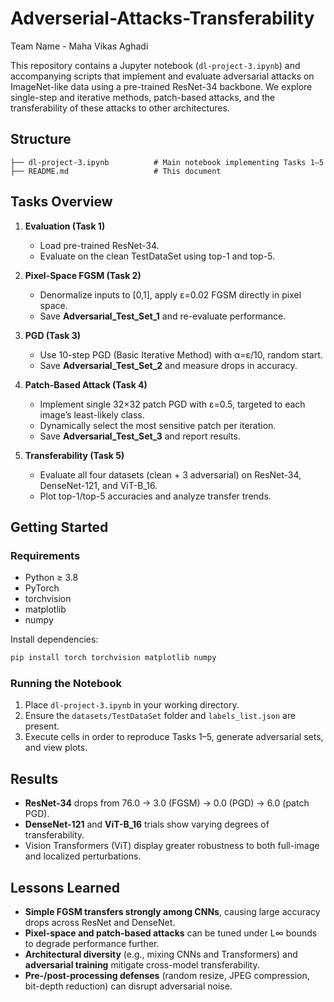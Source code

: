 # Adverserial-Attacks-Transferability

Team Name - Maha Vikas Aghadi 

This repository contains a Jupyter notebook (`dl-project-3.ipynb`) and accompanying scripts that implement and evaluate adversarial attacks on ImageNet-like data using a pre-trained ResNet-34 backbone. We explore single-step and iterative methods, patch-based attacks, and the transferability of these attacks to other architectures.

## Structure

```
├── dl-project-3.ipynb          # Main notebook implementing Tasks 1–5
├── README.md                   # This document

```

## Tasks Overview

1. **Evaluation (Task 1)**
   - Load pre-trained ResNet-34.
   - Evaluate on the clean TestDataSet using top-1 and top-5.

2. **Pixel-Space FGSM (Task 2)**
   - Denormalize inputs to [0,1], apply ε=0.02 FGSM directly in pixel space.
   - Save **Adversarial_Test_Set_1** and re-evaluate performance.

3. **PGD (Task 3)**
   - Use 10-step PGD (Basic Iterative Method) with α=ε/10, random start.
   - Save **Adversarial_Test_Set_2** and measure drops in accuracy.

4. **Patch-Based Attack (Task 4)**
   - Implement single 32×32 patch PGD with ε=0.5, targeted to each image’s least-likely class.
   - Dynamically select the most sensitive patch per iteration.
   - Save **Adversarial_Test_Set_3** and report results.

5. **Transferability (Task 5)**
   - Evaluate all four datasets (clean + 3 adversarial) on ResNet-34, DenseNet-121, and ViT-B_16.
   - Plot top-1/top-5 accuracies and analyze transfer trends.

## Getting Started

### Requirements

- Python ≥ 3.8  
- PyTorch  
- torchvision  
- matplotlib  
- numpy  

Install dependencies:

```bash
pip install torch torchvision matplotlib numpy
```

### Running the Notebook

1. Place `dl-project-3.ipynb` in your working directory.  
2. Ensure the `datasets/TestDataSet` folder and `labels_list.json` are present.  
3. Execute cells in order to reproduce Tasks 1–5, generate adversarial sets, and view plots.

## Results

- **ResNet-34** drops from 76.0 → 3.0 (FGSM) → 0.0 (PGD) → 6.0 (patch PGD).  
- **DenseNet-121** and **ViT-B_16** trials show varying degrees of transferability.  
- Vision Transformers (ViT) display greater robustness to both full-image and localized perturbations.

## Lessons Learned

- **Simple FGSM transfers strongly among CNNs**, causing large accuracy drops across ResNet and DenseNet.  
- **Pixel-space and patch-based attacks** can be tuned under L∞ bounds to degrade performance further.  
- **Architectural diversity** (e.g., mixing CNNs and Transformers) and **adversarial training** mitigate cross-model transferability.  
- **Pre-/post-processing defenses** (random resize, JPEG compression, bit-depth reduction) can disrupt adversarial noise.
